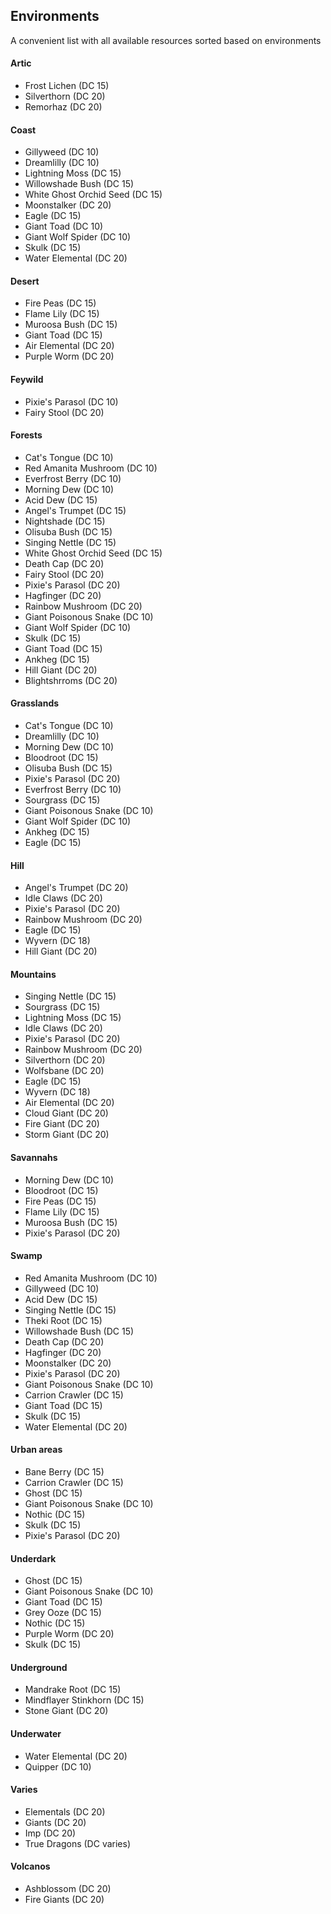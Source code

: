 ## Environments
A convenient list with all available resources sorted based on environments
#### Artic
- Frost Lichen (DC 15)
- Silverthorn (DC 20)
- Remorhaz (DC 20)
#### Coast
- Gillyweed (DC 10)
- Dreamlilly (DC 10)
- Lightning Moss (DC 15)
- Willowshade Bush (DC 15)
- White Ghost Orchid Seed (DC 15)
- Moonstalker (DC 20)
- Eagle (DC 15)
- Giant Toad (DC 10)
- Giant Wolf Spider (DC 10)
- Skulk (DC 15)
- Water Elemental (DC 20)

#### Desert
- Fire Peas (DC 15)
- Flame Lily (DC 15)
- Muroosa Bush (DC 15)
- Giant Toad (DC 15)
- Air Elemental (DC 20)
- Purple Worm (DC 20)

#### Feywild
- Pixie's Parasol (DC 10)
- Fairy Stool (DC 20)

#### Forests
- Cat's Tongue (DC 10)
- Red Amanita Mushroom (DC 10)
- Everfrost Berry (DC 10)
- Morning Dew (DC 10)
- Acid Dew (DC 15)
- Angel's Trumpet (DC 15)
- Nightshade (DC 15)
- Olisuba Bush (DC 15)
- Singing Nettle (DC 15)
- White Ghost Orchid Seed (DC 15)
- Death Cap (DC 20)
- Fairy Stool (DC 20)
- Pixie's Parasol (DC 20)
- Hagfinger (DC 20)
- Rainbow Mushroom (DC 20)
- Giant Poisonous Snake (DC 10)
- Giant Wolf Spider (DC 10)
- Skulk (DC 15)
- Giant Toad (DC 15)
- Ankheg (DC 15)
- Hill Giant (DC 20)
- Blightshrroms (DC 20)

#### Grasslands
- Cat's Tongue (DC 10)
- Dreamlilly (DC 10)
- Morning Dew (DC 10)
- Bloodroot (DC 15)
- Olisuba Bush (DC 15)
- Pixie's Parasol (DC 20)
- Everfrost Berry (DC 10)
- Sourgrass (DC 15)
- Giant Poisonous Snake (DC 10)
- Giant Wolf Spider (DC 10)
- Ankheg (DC 15)
- Eagle (DC 15)

#### Hill
- Angel's Trumpet (DC 20)
- Idle Claws (DC 20)
- Pixie's Parasol (DC 20)
- Rainbow Mushroom (DC 20)
- Eagle (DC 15)
- Wyvern (DC 18)
- Hill Giant (DC 20)

#### Mountains
- Singing Nettle (DC 15)
- Sourgrass (DC 15)
- Lightning Moss (DC 15)
- Idle Claws (DC 20)
- Pixie's Parasol (DC 20)
- Rainbow Mushroom (DC 20)
- Silverthorn (DC 20)
- Wolfsbane (DC 20)
- Eagle (DC 15)
- Wyvern (DC 18)
- Air Elemental (DC 20)
- Cloud Giant (DC 20)
- Fire Giant (DC 20)
- Storm Giant (DC 20)

#### Savannahs
- Morning Dew (DC 10)
- Bloodroot (DC 15)
- Fire Peas (DC 15)
- Flame Lily (DC 15)
- Muroosa Bush (DC 15)
- Pixie's Parasol (DC 20)

#### Swamp
- Red Amanita Mushroom (DC 10)
- Gillyweed (DC 10)
- Acid Dew (DC 15)
- Singing Nettle (DC 15)
- Theki Root (DC 15)
- Willowshade Bush (DC 15)
- Death Cap (DC 20)
- Hagfinger (DC 20)
- Moonstalker (DC 20)
- Pixie's Parasol (DC 20)
- Giant Poisonous Snake (DC 10)
- Carrion Crawler (DC 15)
- Giant Toad (DC 15)
- Skulk (DC 15)
- Water Elemental (DC 20)

#### Urban areas
- Bane Berry (DC 15)
- Carrion Crawler (DC 15)
- Ghost (DC 15)
- Giant Poisonous Snake (DC 10)
- Nothic (DC 15)
- Skulk (DC 15)
- Pixie's Parasol (DC 20)

#### Underdark
- Ghost (DC 15)
- Giant Poisonous Snake (DC 10)
- Giant Toad (DC 15)
- Grey Ooze (DC 15)
- Nothic (DC 15)
- Purple Worm (DC 20)
- Skulk (DC 15)

#### Underground
- Mandrake Root (DC 15)
- Mindflayer Stinkhorn (DC 15)
- Stone Giant (DC 20)

#### Underwater
- Water Elemental (DC 20)
- Quipper (DC 10)

#### Varies
- Elementals (DC 20)
- Giants (DC 20)
- Imp (DC 20)
- True Dragons (DC varies)

#### Volcanos
- Ashblossom (DC 20)
- Fire Giants (DC 20)
